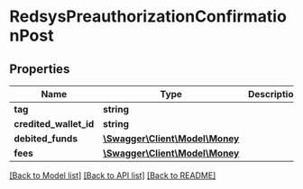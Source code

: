 # RedsysPreauthorizationConfirmationPost

## Properties
Name | Type | Description | Notes
------------ | ------------- | ------------- | -------------
**tag** | **string** |  | [optional] 
**credited_wallet_id** | **string** |  | [optional] 
**debited_funds** | [**\Swagger\Client\Model\Money**](Money.md) |  | [optional] 
**fees** | [**\Swagger\Client\Model\Money**](Money.md) |  | [optional] 

[[Back to Model list]](../README.md#documentation-for-models) [[Back to API list]](../README.md#documentation-for-api-endpoints) [[Back to README]](../README.md)


